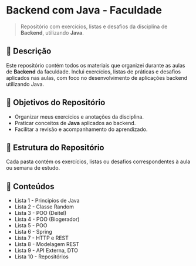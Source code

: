 # Backend com Java - Faculdade

> Repositório com exercícios, listas e desafios da disciplina de **Backend**, utilizando **Java**.

## 📖 Descrição

Este repositório contém todos os materiais que organizei durante as aulas de **Backend** da faculdade. Inclui exercícios, listas de práticas e desafios aplicados nas aulas, com foco no desenvolvimento de aplicações backend utilizando Java.

## 🎯 Objetivos do Repositório

- Organizar meus exercícios e anotações da disciplina.  
- Praticar conceitos de **Java** aplicados ao backend.  
- Facilitar a revisão e acompanhamento do aprendizado.  

## 📂 Estrutura do Repositório

Cada pasta contém os exercícios, listas ou desafios correspondentes à aula ou semana de estudo.

## 📂 Conteúdos

- Lista 1 - Principios de Java
- Lista 2 - Classe Random
- Lista 3 - POO (Deitel)
- Lista 4 - POO (Biogerador)
- Lista 5 - POO
- Lista 6 - Spring
- Lista 7 - HTTP e REST
- Lista 8 - Modelagem REST
- Lista 9 - API Externa, DTO
- Lista 10 - Repositórios

